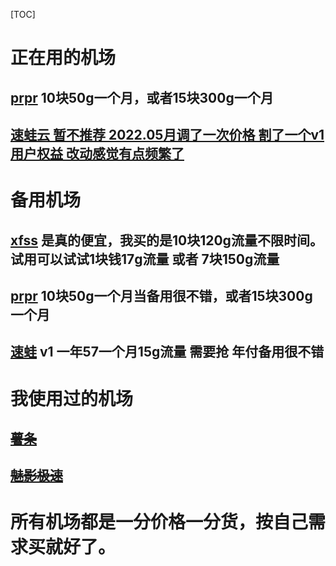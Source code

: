 [TOC]

# 正在用的机场

## [prpr](https://prpr.96110.cn.com/aff.php?aff=10276)  10块50g一个月，或者15块300g一个月
## [速蛙云 暂不推荐 2022.05月调了一次价格 割了一个v1用户权益 改动感觉有点频繁了](https://i.sw12.icu/hVl4)

# 备用机场

## [xfss](https://xf.gl/#/register?code=wvZkUq0Y) 是真的便宜，我买的是10块120g流量不限时间。试用可以试试1块钱17g流量 或者 7块150g流量
## [prpr](https://prpr.96110.cn.com/aff.php?aff=10276)  10块50g一个月当备用很不错，或者15块300g一个月
## [速蛙](https://i.sw12.icu/hVl4) v1 一年57一个月15g流量 需要抢 年付备用很不错

# 我使用过的机场
## ~~[薯条](https://sgi.anycast.gay/auth/register?code=4qIV)~~ 
## ~~[魅影极速](https://docs.nameless13.com/kejin)~~ 

# 所有机场都是一分价格一分货，按自己需求买就好了。
